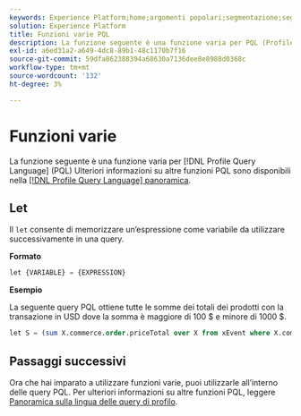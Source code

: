```yaml
---
keywords: Experience Platform;home;argomenti popolari;segmentazione;segmentazione;servizio di segmentazione;pql;PQL;Profile Query Language;miscellaneous functions;misc;
solution: Experience Platform
title: Funzioni varie PQL
description: La funzione seguente è una funzione varia per PQL (Profile Query Language).
exl-id: a6ed31a2-a649-4dc8-89b1-48c1170b7f16
source-git-commit: 59dfa862388394a68630a7136dee8e8988d0368c
workflow-type: tm+mt
source-wordcount: '132'
ht-degree: 3%

---
```


# Funzioni varie

La funzione seguente è una funzione varia per [!DNL Profile Query Language] (PQL) Ulteriori informazioni su altre funzioni PQL sono disponibili nella [[!DNL Profile Query Language] panoramica](./overview.md).

## Let

Il `let` consente di memorizzare un’espressione come variabile da utilizzare successivamente in una query.

**Formato**

```sql
let {VARIABLE} = {EXPRESSION}
```

**Esempio**

La seguente query PQL ottiene tutte le somme dei totali dei prodotti con la transazione in USD dove la somma è maggiore di 100 $ e minore di 1000 $.

```sql
let S = (sum X.commerce.order.priceTotal over X from xEvent where X.commerce.order.currencyCode = "USD") in (S > 100 and S < 1000)
```

## Passaggi successivi

Ora che hai imparato a utilizzare funzioni varie, puoi utilizzarle all’interno delle query PQL. Per ulteriori informazioni su altre funzioni PQL, leggere [Panoramica sulla lingua delle query di profilo](./overview.md).
